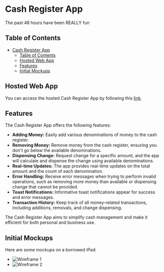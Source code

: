 # Cash Register App

The past 48 hours have been REALLY fun

## Table of Contents
- [Cash Register App](#cash-register-app)
  - [Table of Contents](#table-of-contents)
  - [Hosted Web App](#hosted-web-app)
  - [Features](#features)
  - [Initial Mockups](#initial-mockups)

## Hosted Web App
You can access the hosted Cash Register App by following this [link](https://readysetgit.github.io/cash-register/).

## Features

The Cash Register App offers the following features:

- **Adding Money:** Easily add various denominations of money to the cash register.
- **Removing Money:** Remove money from the cash register, ensuring you don't go below the available denominations.
- **Dispensing Change:** Request change for a specific amount, and the app will calculate and dispense the change using available denominations.
- **Real-time Updates:** The app provides real-time updates on the total amount and the count of each denomination.
- **Error Handling:** Receive error messages when trying to perform invalid operations, such as removing more money than available or dispensing change that cannot be provided.
- **Toast Notifications:** Informative toast notifications appear for success and error messages.
- **Transaction History:** Keep track of all money-related transactions, including additions, removals, and change dispensing.

The Cash Register App aims to simplify cash management and make it efficient for both personal and business use.


## Initial Mockups
Here are some mockups on a borrowed iPad:
- ![Wireframe 1](./design/wireframe-1.png)
- ![Wireframe 2](./design/wireframe-2.png)


